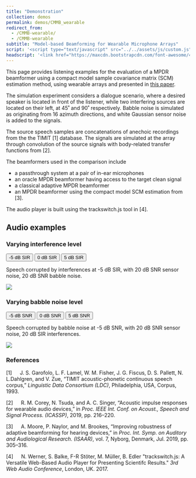 ```yaml
---
title: "Demonstration"
collection: demos
permalink: demos/CMMB_wearable
redirect_from: 
  - /CMMB-wearable/
  - /CMMB-wearable
subtitle: "Model-based Beamforming for Wearable Microphone Arrays"
script: '<script type="text/javascript" src="../../assets/js/custom.js"></script><script type="text/javascript">jQuery(document).ready(function() {jQuery(".player").trackSwitch({spacebar: true});});var settings = {onlyradiosolo: true,repeat: true,};$(".player").trackSwitch(settings);</script>'
headscript: '<link href="https://maxcdn.bootstrapcdn.com/font-awesome/4.7.0/css/font-awesome.min.css" rel="stylesheet" integrity="sha384-wvfXpqpZZVQGK6TAh5PVlGOfQNHSoD2xbE+QkPxCAFlNEevoEH3Sl0sibVcOQVnN" crossorigin="anonymous" /><link rel="stylesheet" href="../../assets/css/trackswitch.min.css" />'
---
```

This page provides listening examples for the evaluation of a MPDR beamformer using a compact model sample covariance matrix (SCM) estimation method, using wearable arrays and presented in [this paper](https://ed1016.github.io/publication/2021_08_23_EUSIPCO).

The simulation experiment considers a dialogue scenario, where a desired speaker is located in front of the listener, while two interfering sources are located on their left, at 45˚ and 90˚ respectively. Babble noise is simulated as originating from 16 azimuth directions, and white Gaussian sensor noise is added to the signals.

The source speech samples are concatenations of anechoic recordings from the the TIMIT [1] database. The signals are simulated at the array through convolution of the source signals with body-related transfer functions from [2].

The beamformers used in the comparison include
- a passthrough system at a pair of in-ear microphones
- an oracle MPDR beamformer having access to the target clean signal
- a classical adaptive MPDR beamformer
- an MPDR beamformer using the compact model SCM estimation from [3].

The audio player is built using the trackswitch.js tool in [4].

## Audio examples
### Varying interference level

<div class="tab" style="min-width: 600px">
  <button class="tablinks active" onclick="openTab(event, '-5dBSIR')">-5 dB SIR</button>
  <button class="tablinks" onclick="openTab(event, '0dBSIR')">0 dB SIR</button>
  <button class="tablinks" onclick="openTab(event, '5dBSIR')">5 dB SIR</button>
</div>

<div id="-5dBSIR" class="tabcontent" style="display: block;">
  <div class="player">
    <p>
      Speech corrupted by interferences at -5 dB SIR, with 20 dB SNR sensor noise, 20 dB SNR babble noise.
    </p>
    <img class="seekable" data-style="display:-webkit-box !important;" src="../../files/CMMB_wearable/audio/Experiment1/target.png">
    <ts-track title="Target (clean)" style="list-style-position: outside; overflow: hidden;" data-img="../../files/CMMB_wearable/audio/Experiment1/target.png">
      <ts-source src="../../files/CMMB_wearable/audio/Experiment1/target.wav" type="audio/wav"></ts-source>
    </ts-track>
    <ts-track title="Passthrough" style="list-style-position: outside; overflow: hidden;" data-img="../../files/CMMB_wearable/audio/Experiment1/earpiece/varySIR/22/1_passthrough.png">
      <ts-source src="../../files/CMMB_wearable/audio/Experiment1/earpiece/varySIR/22/1_passthrough.wav" type="audio/wav"></ts-source>
    </ts-track>
    <ts-track title="Cap: Oracle" style="background-color: #D95319;list-style-position: outside; overflow: hidden;" data-img="../../files/CMMB_wearable/audio/Experiment1/cap/varySIR/22/5_Oracle.png">
      <ts-source src="../../files/CMMB_wearable/audio/Experiment1/cap/varySIR/22/5_Oracle.wav" type="audio/wav"></ts-source>
    </ts-track>
    <ts-track title="Cap: Adaptive MPDR" style="background-color: #D95319;list-style-position: outside; overflow: hidden;" data-img="../../files/CMMB_wearable/audio/Experiment1/cap/varySIR/22/4_MPDR.png">
      <ts-source src="../../files/CMMB_wearable/audio/Experiment1/cap/varySIR/22/4_MPDR.wav" type="audio/wav"></ts-source>
    </ts-track>
    <ts-track title="Cap: Compact Model MPDR" style="background-color: #D95319;list-style-position: outside; overflow: hidden;" data-img="../../files/CMMB_wearable/audio/Experiment1/cap/varySIR/22/2_Proposed.png">
      <ts-source src="../../files/CMMB_wearable/audio/Experiment1/cap/varySIR/22/2_Proposed.wav" type="audio/wav"></ts-source>
    </ts-track>
    <ts-track title="Chest: Oracle" style="background-color: #77AC30;list-style-position: outside; overflow: hidden;" data-img="../../files/CMMB_wearable/audio/Experiment1/chest/varySIR/22/5_Oracle.png">
      <ts-source src="../../files/CMMB_wearable/audio/Experiment1/chest/varySIR/22/5_Oracle.wav" type="audio/wav"></ts-source>
    </ts-track>
    <ts-track title="Chest: Adaptive MPDR" style="background-color: #77AC30;list-style-position: outside; overflow: hidden;" data-img="../../files/CMMB_wearable/audio/Experiment1/chest/varySIR/22/4_MPDR.png">
      <ts-source src="../../files/CMMB_wearable/audio/Experiment1/chest/varySIR/22/4_MPDR.wav" type="audio/wav"></ts-source>
    </ts-track>
    <ts-track title="Chest: Compact Model MPDR" style="background-color: #77AC30;list-style-position: outside; overflow: hidden;" data-img="../../files/CMMB_wearable/audio/Experiment1/chest/varySIR/22/2_Proposed.png">
      <ts-source src="../../files/CMMB_wearable/audio/Experiment1/chest/varySIR/22/2_Proposed.wav" type="audio/wav"></ts-source>
    </ts-track>
      <ts-track title="BTE: Oracle" style="background-color: #0072BD;list-style-position: outside; overflow: hidden;" data-img="../../files/CMMB_wearable/audio/Experiment1/earpiece/varySIR/22/5_Oracle.png">
        <ts-source src="../../files/CMMB_wearable/audio/Experiment1/earpiece/varySIR/22/5_Oracle.wav" type="audio/wav"></ts-source>
      </ts-track>
      <ts-track title="BTE: Adaptive MPDR" style="background-color: #0072BD;list-style-position: outside; overflow: hidden;" data-img="../../files/CMMB_wearable/audio/Experiment1/earpiece/varySIR/22/4_MPDR.png">
        <ts-source src="../../files/CMMB_wearable/audio/Experiment1/earpiece/varySIR/22/4_MPDR.wav" type="audio/wav"></ts-source>
      </ts-track>
      <ts-track title="BTE: Compact Model MPDR" style="background-color: #0072BD;list-style-position: outside; overflow: hidden;" data-img="../../files/CMMB_wearable/audio/Experiment1/earpiece/varySIR/22/2_Proposed.png">
        <ts-source src="../../files/CMMB_wearable/audio/Experiment1/earpiece/varySIR/22/2_Proposed.wav" type="audio/wav"></ts-source>
      </ts-track>
        <ts-track title="Glasses: Oracle" style="background-color: #EDB120;list-style-position: outside; overflow: hidden;" data-img="../../files/CMMB_wearable/audio/Experiment1/glasses/varySIR/22/5_Oracle.png">
          <ts-source src="../../files/CMMB_wearable/audio/Experiment1/glasses/varySIR/22/5_Oracle.wav" type="audio/wav"></ts-source>
        </ts-track>
        <ts-track title="Glasses: Adaptive MPDR" style="background-color: #EDB120;list-style-position: outside; overflow: hidden;" data-img="../../files/CMMB_wearable/audio/Experiment1/glasses/varySIR/22/4_MPDR.png">
          <ts-source src="../../files/CMMB_wearable/audio/Experiment1/glasses/varySIR/22/4_MPDR.wav" type="audio/wav"></ts-source>
        </ts-track>
        <ts-track title="Glasses: Compact Model MPDR" style="background-color: #EDB120;list-style-position: outside; overflow: hidden;" data-img="../../files/CMMB_wearable/audio/Experiment1/glasses/varySIR/22/2_Proposed.png">
          <ts-source src="../../files/CMMB_wearable/audio/Experiment1/glasses/varySIR/22/2_Proposed.wav" type="audio/wav"></ts-source>
    </ts-track>
    <ts-track title="Cap + BTE: Oracle" style="background-color: #D95319;list-style-position: outside; overflow: hidden;" data-img="../../files/CMMB_wearable/audio/Experiment1/cap+/varySIR/22/5_Oracle.png">
      <ts-source src="../../files/CMMB_wearable/audio/Experiment1/cap+/varySIR/22/5_Oracle.wav" type="audio/wav"></ts-source>
    </ts-track>
    <ts-track title="Cap + BTE: Adaptive MPDR" style="background-color: #D95319;list-style-position: outside; overflow: hidden;" data-img="../../files/CMMB_wearable/audio/Experiment1/cap+/varySIR/22/4_MPDR.png">
      <ts-source src="../../files/CMMB_wearable/audio/Experiment1/cap+/varySIR/22/4_MPDR.wav" type="audio/wav"></ts-source>
    </ts-track>
    <ts-track title="Cap + BTE: Compact Model MPDR" style="background-color: #D95319;list-style-position: outside; overflow: hidden;" data-img="../../files/CMMB_wearable/audio/Experiment1/cap+/varySIR/22/2_Proposed.png">
      <ts-source src="../../files/CMMB_wearable/audio/Experiment1/cap+/varySIR/22/2_Proposed.wav" type="audio/wav"></ts-source>
    </ts-track>
    <ts-track title="Chest + BTE: Oracle" style="background-color: #77AC30;list-style-position: outside; overflow: hidden;" data-img="../../files/CMMB_wearable/audio/Experiment1/chest+/varySIR/22/5_Oracle.png">
      <ts-source src="../../files/CMMB_wearable/audio/Experiment1/chest+/varySIR/22/5_Oracle.wav" type="audio/wav"></ts-source>
    </ts-track>
    <ts-track title="Chest + BTE: Adaptive MPDR" style="background-color: #77AC30;list-style-position: outside; overflow: hidden;" data-img="../../files/CMMB_wearable/audio/Experiment1/chest+/varySIR/22/4_MPDR.png">
      <ts-source src="../../files/CMMB_wearable/audio/Experiment1/chest+/varySIR/22/4_MPDR.wav" type="audio/wav"></ts-source>
    </ts-track>
    <ts-track title="Chest + BTE: Compact Model MPDR" style="background-color: #77AC30;list-style-position: outside; overflow: hidden;" data-img="../../files/CMMB_wearable/audio/Experiment1/chest+/varySIR/22/2_Proposed.png">
      <ts-source src="../../files/CMMB_wearable/audio/Experiment1/chest+/varySIR/22/2_Proposed.wav" type="audio/wav"></ts-source>
    </ts-track>
        <ts-track title="Glasses + BTE: Oracle" style="background-color: #EDB120;list-style-position: outside; overflow: hidden;" data-img="../../files/CMMB_wearable/audio/Experiment1/glasses/varySIR/22/5_Oracle.png">
          <ts-source src="../../files/CMMB_wearable/audio/Experiment1/glasses+/varySIR/22/5_Oracle.wav" type="audio/wav"></ts-source>
        </ts-track>
        <ts-track title="Glasses + BTE: Adaptive MPDR" style="background-color: #EDB120;list-style-position: outside; overflow: hidden;" data-img="../../files/CMMB_wearable/audio/Experiment1/glasses+/varySIR/22/4_MPDR.png">
          <ts-source src="../../files/CMMB_wearable/audio/Experiment1/glasses+/varySIR/22/4_MPDR.wav" type="audio/wav"></ts-source>
        </ts-track>
        <ts-track title="Glasses + BTE: Compact Model MPDR" style="background-color: #EDB120;list-style-position: outside; overflow: hidden;" data-img="../../files/CMMB_wearable/audio/Experiment1/glasses+/varySIR/22/2_Proposed.png">
          <ts-source src="../../files/CMMB_wearable/audio/Experiment1/glasses+/varySIR/22/2_Proposed.wav" type="audio/wav"></ts-source>
    </ts-track>
  </div>
</div>
<div id="0dBSIR" class="tabcontent" style="display:none">
  <div class="player">
    <p>
      Speech corrupted by interferences at 0 dB SIR, with 20 dB SNR sensor noise, 20 dB SNR babble noise.
    </p>
    <img class="seekable" data-style="display:-webkit-box !important;" src="../../files/CMMB_wearable/audio/Experiment1/target.png">
    <ts-track title="Target (clean)" style="list-style-position: outside; overflow: hidden;" data-img="../../files/CMMB_wearable/audio/Experiment1/target.png">
      <ts-source src="../../files/CMMB_wearable/audio/Experiment1/target.wav" type="audio/wav"></ts-source>
    </ts-track>
    <ts-track title="Passthrough" style="list-style-position: outside; overflow: hidden;" data-img="../../files/CMMB_wearable/audio/Experiment1/earpiece/varySIR/17/1_passthrough.png">
      <ts-source src="../../files/CMMB_wearable/audio/Experiment1/earpiece/varySIR/17/1_passthrough.wav" type="audio/wav"></ts-source>
    </ts-track>
    <ts-track title="Cap: Oracle" style="background-color: #D95319;list-style-position: outside; overflow: hidden;" data-img="../../files/CMMB_wearable/audio/Experiment1/cap/varySIR/17/5_Oracle.png">
      <ts-source src="../../files/CMMB_wearable/audio/Experiment1/cap/varySIR/17/5_Oracle.wav" type="audio/wav"></ts-source>
    </ts-track>
    <ts-track title="Cap: Adaptive MPDR" style="background-color: #D95319;list-style-position: outside; overflow: hidden;" data-img="../../files/CMMB_wearable/audio/Experiment1/cap/varySIR/17/4_MPDR.png">
      <ts-source src="../../files/CMMB_wearable/audio/Experiment1/cap/varySIR/17/4_MPDR.wav" type="audio/wav"></ts-source>
    </ts-track>
    <ts-track title="Cap: Compact Model MPDR" style="background-color: #D95319;list-style-position: outside; overflow: hidden;" data-img="../../files/CMMB_wearable/audio/Experiment1/cap/varySIR/17/2_Proposed.png">
      <ts-source src="../../files/CMMB_wearable/audio/Experiment1/cap/varySIR/17/2_Proposed.wav" type="audio/wav"></ts-source>
    </ts-track>
    <ts-track title="Chest: Oracle" style="background-color: #77AC30;list-style-position: outside; overflow: hidden;" data-img="../../files/CMMB_wearable/audio/Experiment1/chest/varySIR/17/5_Oracle.png">
      <ts-source src="../../files/CMMB_wearable/audio/Experiment1/chest/varySIR/17/5_Oracle.wav" type="audio/wav"></ts-source>
    </ts-track>
    <ts-track title="Chest: Adaptive MPDR" style="background-color: #77AC30;list-style-position: outside; overflow: hidden;" data-img="../../files/CMMB_wearable/audio/Experiment1/chest/varySIR/17/4_MPDR.png">
      <ts-source src="../../files/CMMB_wearable/audio/Experiment1/chest/varySIR/17/4_MPDR.wav" type="audio/wav"></ts-source>
    </ts-track>
    <ts-track title="Chest: Compact Model MPDR" style="background-color: #77AC30;list-style-position: outside; overflow: hidden;" data-img="../../files/CMMB_wearable/audio/Experiment1/chest/varySIR/17/2_Proposed.png">
      <ts-source src="../../files/CMMB_wearable/audio/Experiment1/chest/varySIR/17/2_Proposed.wav" type="audio/wav"></ts-source>
    </ts-track>
    <ts-track title="BTE: Oracle" style="background-color: #0072BD;list-style-position: outside; overflow: hidden;" data-img="../../files/CMMB_wearable/audio/Experiment1/earpiece/varySIR/17/5_Oracle.png">
        <ts-source src="../../files/CMMB_wearable/audio/Experiment1/earpiece/varySIR/17/5_Oracle.wav" type="audio/wav"></ts-source>
    </ts-track>
    <ts-track title="BTE: Adaptive MPDR" style="background-color: #0072BD;list-style-position: outside; overflow: hidden;" data-img="../../files/CMMB_wearable/audio/Experiment1/earpiece/varySIR/17/4_MPDR.png">
        <ts-source src="../../files/CMMB_wearable/audio/Experiment1/earpiece/varySIR/17/4_MPDR.wav" type="audio/wav"></ts-source>
    </ts-track>
    <ts-track title="BTE: Compact Model MPDR" style="background-color: #0072BD;list-style-position: outside; overflow: hidden;" data-img="../../files/CMMB_wearable/audio/Experiment1/earpiece/varySIR/17/2_Proposed.png">
        <ts-source src="../../files/CMMB_wearable/audio/Experiment1/earpiece/varySIR/17/2_Proposed.wav" type="audio/wav"></ts-source>
    </ts-track>
    <ts-track title="Glasses: Oracle" style="background-color: #EDB120;list-style-position: outside; overflow: hidden;" data-img="../../files/CMMB_wearable/audio/Experiment1/glasses/varySIR/17/5_Oracle.png">
          <ts-source src="../../files/CMMB_wearable/audio/Experiment1/glasses/varySIR/17/5_Oracle.wav" type="audio/wav"></ts-source>
    </ts-track>
    <ts-track title="Glasses: Adaptive MPDR" style="background-color: #EDB120;list-style-position: outside; overflow: hidden;" data-img="../../files/CMMB_wearable/audio/Experiment1/glasses/varySIR/17/4_MPDR.png">
        <ts-source src="../../files/CMMB_wearable/audio/Experiment1/glasses/varySIR/17/4_MPDR.wav" type="audio/wav"></ts-source>
    </ts-track>
    <ts-track title="Glasses: Compact Model MPDR" style="background-color: #EDB120;list-style-position: outside; overflow: hidden;" data-img="../../files/CMMB_wearable/audio/Experiment1/glasses/varySIR/17/2_Proposed.png">
          <ts-source src="../../files/CMMB_wearable/audio/Experiment1/glasses/varySIR/17/2_Proposed.wav" type="audio/wav"></ts-source>
    </ts-track>
    <ts-track title="Cap + BTE: Oracle" style="background-color: #D95319;list-style-position: outside; overflow: hidden;" data-img="../../files/CMMB_wearable/audio/Experiment1/cap+/varySIR/17/5_Oracle.png">
      <ts-source src="../../files/CMMB_wearable/audio/Experiment1/cap+/varySIR/17/5_Oracle.wav" type="audio/wav"></ts-source>
    </ts-track>
    <ts-track title="Cap + BTE: Adaptive MPDR" style="background-color: #D95319;list-style-position: outside; overflow: hidden;" data-img="../../files/CMMB_wearable/audio/Experiment1/cap+/varySIR/17/4_MPDR.png">
      <ts-source src="../../files/CMMB_wearable/audio/Experiment1/cap+/varySIR/17/4_MPDR.wav" type="audio/wav"></ts-source>
    </ts-track>
    <ts-track title="Cap + BTE: Compact Model MPDR" style="background-color: #D95319;list-style-position: outside; overflow: hidden;" data-img="../../files/CMMB_wearable/audio/Experiment1/cap+/varySIR/17/2_Proposed.png">
      <ts-source src="../../files/CMMB_wearable/audio/Experiment1/cap+/varySIR/17/2_Proposed.wav" type="audio/wav"></ts-source>
    </ts-track>
    <ts-track title="Chest + BTE: Oracle" style="background-color: #77AC30;list-style-position: outside; overflow: hidden;" data-img="../../files/CMMB_wearable/audio/Experiment1/chest+/varySIR/17/5_Oracle.png">
      <ts-source src="../../files/CMMB_wearable/audio/Experiment1/chest+/varySIR/17/5_Oracle.wav" type="audio/wav"></ts-source>
    </ts-track>
    <ts-track title="Chest + BTE: Adaptive MPDR" style="background-color: #77AC30;list-style-position: outside; overflow: hidden;" data-img="../../files/CMMB_wearable/audio/Experiment1/chest+/varySIR/17/4_MPDR.png">
      <ts-source src="../../files/CMMB_wearable/audio/Experiment1/chest+/varySIR/17/4_MPDR.wav" type="audio/wav"></ts-source>
    </ts-track>
    <ts-track title="Chest + BTE: Compact Model MPDR" style="background-color: #77AC30;list-style-position: outside; overflow: hidden;" data-img="../../files/CMMB_wearable/audio/Experiment1/chest+/varySIR/17/2_Proposed.png">
      <ts-source src="../../files/CMMB_wearable/audio/Experiment1/chest+/varySIR/17/2_Proposed.wav" type="audio/wav"></ts-source>
    </ts-track>
        <ts-track title="Glasses + BTE: Oracle" style="background-color: #EDB120;list-style-position: outside; overflow: hidden;" data-img="../../files/CMMB_wearable/audio/Experiment1/glasses/varySIR/17/5_Oracle.png">
          <ts-source src="../../files/CMMB_wearable/audio/Experiment1/glasses+/varySIR/17/5_Oracle.wav" type="audio/wav"></ts-source>
        </ts-track>
        <ts-track title="Glasses + BTE: Adaptive MPDR" style="background-color: #EDB120;list-style-position: outside; overflow: hidden;" data-img="../../files/CMMB_wearable/audio/Experiment1/glasses+/varySIR/17/4_MPDR.png">
          <ts-source src="../../files/CMMB_wearable/audio/Experiment1/glasses+/varySIR/17/4_MPDR.wav" type="audio/wav"></ts-source>
        </ts-track>
        <ts-track title="Glasses + BTE: Compact Model MPDR" style="background-color: #EDB120;list-style-position: outside; overflow: hidden;" data-img="../../files/CMMB_wearable/audio/Experiment1/glasses+/varySIR/17/2_Proposed.png">
          <ts-source src="../../files/CMMB_wearable/audio/Experiment1/glasses+/varySIR/17/2_Proposed.wav" type="audio/wav"></ts-source>
    </ts-track>
  </div>
</div>
<div id="5dBSIR" class="tabcontent" style="display:none">
  <div class="player">
    <p>
      Speech corrupted by interferences at 5 dB SIR, with 20 dB SNR sensor noise, 20 dB SNR babble noise.
    </p>
    <img class="seekable" data-style="display:-webkit-box !important;" src="../../files/CMMB_wearable/audio/Experiment1/target.png">
    <ts-track title="Target (clean)" style="list-style-position: outside; overflow: hidden;" data-img="../../files/CMMB_wearable/audio/Experiment1/target.png">
      <ts-source src="../../files/CMMB_wearable/audio/Experiment1/target.wav" type="audio/wav"></ts-source>
    </ts-track>
    <ts-track title="Passthrough" style="list-style-position: outside; overflow: hidden;" data-img="../../files/CMMB_wearable/audio/Experiment1/earpiece/varySIR/12/1_passthrough.png">
      <ts-source src="../../files/CMMB_wearable/audio/Experiment1/earpiece/varySIR/12/1_passthrough.wav" type="audio/wav"></ts-source>
    </ts-track>
    <ts-track title="Cap: Oracle" style="background-color: #D95319;list-style-position: outside; overflow: hidden;" data-img="../../files/CMMB_wearable/audio/Experiment1/cap/varySIR/12/5_Oracle.png">
      <ts-source src="../../files/CMMB_wearable/audio/Experiment1/cap/varySIR/12/5_Oracle.wav" type="audio/wav"></ts-source>
    </ts-track>
    <ts-track title="Cap: Adaptive MPDR" style="background-color: #D95319;list-style-position: outside; overflow: hidden;" data-img="../../files/CMMB_wearable/audio/Experiment1/cap/varySIR/12/4_MPDR.png">
      <ts-source src="../../files/CMMB_wearable/audio/Experiment1/cap/varySIR/12/4_MPDR.wav" type="audio/wav"></ts-source>
    </ts-track>
    <ts-track title="Cap: Compact Model MPDR" style="background-color: #D95319;list-style-position: outside; overflow: hidden;" data-img="../../files/CMMB_wearable/audio/Experiment1/cap/varySIR/12/2_Proposed.png">
      <ts-source src="../../files/CMMB_wearable/audio/Experiment1/cap/varySIR/12/2_Proposed.wav" type="audio/wav"></ts-source>
    </ts-track>
    <ts-track title="Chest: Oracle" style="background-color: #77AC30;list-style-position: outside; overflow: hidden;" data-img="../../files/CMMB_wearable/audio/Experiment1/chest/varySIR/12/5_Oracle.png">
      <ts-source src="../../files/CMMB_wearable/audio/Experiment1/chest/varySIR/12/5_Oracle.wav" type="audio/wav"></ts-source>
    </ts-track>
    <ts-track title="Chest: Adaptive MPDR" style="background-color: #77AC30;list-style-position: outside; overflow: hidden;" data-img="../../files/CMMB_wearable/audio/Experiment1/chest/varySIR/12/4_MPDR.png">
      <ts-source src="../../files/CMMB_wearable/audio/Experiment1/chest/varySIR/12/4_MPDR.wav" type="audio/wav"></ts-source>
    </ts-track>
    <ts-track title="Chest: Compact Model MPDR" style="background-color: #77AC30;list-style-position: outside; overflow: hidden;" data-img="../../files/CMMB_wearable/audio/Experiment1/chest/varySIR/12/2_Proposed.png">
      <ts-source src="../../files/CMMB_wearable/audio/Experiment1/chest/varySIR/12/2_Proposed.wav" type="audio/wav"></ts-source>
    </ts-track>
      <ts-track title="BTE: Oracle" style="background-color: #0072BD;list-style-position: outside; overflow: hidden;" data-img="../../files/CMMB_wearable/audio/Experiment1/earpiece/varySIR/12/5_Oracle.png">
        <ts-source src="../../files/CMMB_wearable/audio/Experiment1/earpiece/varySIR/12/5_Oracle.wav" type="audio/wav"></ts-source>
      </ts-track>
      <ts-track title="BTE: Adaptive MPDR" style="background-color: #0072BD;list-style-position: outside; overflow: hidden;" data-img="../../files/CMMB_wearable/audio/Experiment1/earpiece/varySIR/12/4_MPDR.png">
        <ts-source src="../../files/CMMB_wearable/audio/Experiment1/earpiece/varySIR/12/4_MPDR.wav" type="audio/wav"></ts-source>
      </ts-track>
      <ts-track title="BTE: Compact Model MPDR" style="background-color: #0072BD;list-style-position: outside; overflow: hidden;" data-img="../../files/CMMB_wearable/audio/Experiment1/earpiece/varySIR/12/2_Proposed.png">
        <ts-source src="../../files/CMMB_wearable/audio/Experiment1/earpiece/varySIR/12/2_Proposed.wav" type="audio/wav"></ts-source>
      </ts-track>
        <ts-track title="Glasses: Oracle" style="background-color: #EDB120;list-style-position: outside; overflow: hidden;" data-img="../../files/CMMB_wearable/audio/Experiment1/glasses/varySIR/12/5_Oracle.png">
          <ts-source src="../../files/CMMB_wearable/audio/Experiment1/glasses/varySIR/12/5_Oracle.wav" type="audio/wav"></ts-source>
        </ts-track>
        <ts-track title="Glasses: Adaptive MPDR" style="background-color: #EDB120;list-style-position: outside; overflow: hidden;" data-img="../../files/CMMB_wearable/audio/Experiment1/glasses/varySIR/12/4_MPDR.png">
          <ts-source src="../../files/CMMB_wearable/audio/Experiment1/glasses/varySIR/12/4_MPDR.wav" type="audio/wav"></ts-source>
        </ts-track>
        <ts-track title="Glasses: Compact Model MPDR" style="background-color: #EDB120;list-style-position: outside; overflow: hidden;" data-img="../../files/CMMB_wearable/audio/Experiment1/glasses/varySIR/12/2_Proposed.png">
          <ts-source src="../../files/CMMB_wearable/audio/Experiment1/glasses/varySIR/12/2_Proposed.wav" type="audio/wav"></ts-source>
        </ts-track>
          <ts-track title="Cap + BTE: Oracle" style="background-color: #D95319;list-style-position: outside; overflow: hidden;" data-img="../../files/CMMB_wearable/audio/Experiment1/cap+/varySIR/12/5_Oracle.png">
            <ts-source src="../../files/CMMB_wearable/audio/Experiment1/cap+/varySIR/12/5_Oracle.wav" type="audio/wav"></ts-source>
          </ts-track>
          <ts-track title="Cap + BTE: Adaptive MPDR" style="background-color: #D95319;list-style-position: outside; overflow: hidden;" data-img="../../files/CMMB_wearable/audio/Experiment1/cap+/varySIR/12/4_MPDR.png">
            <ts-source src="../../files/CMMB_wearable/audio/Experiment1/cap+/varySIR/12/4_MPDR.wav" type="audio/wav"></ts-source>
          </ts-track>
          <ts-track title="Cap + BTE: Compact Model MPDR" style="background-color: #D95319;list-style-position: outside; overflow: hidden;" data-img="../../files/CMMB_wearable/audio/Experiment1/cap+/varySIR/12/2_Proposed.png">
            <ts-source src="../../files/CMMB_wearable/audio/Experiment1/cap+/varySIR/12/2_Proposed.wav" type="audio/wav"></ts-source>
          </ts-track>
          <ts-track title="Chest + BTE: Oracle" style="background-color: #77AC30;list-style-position: outside; overflow: hidden;" data-img="../../files/CMMB_wearable/audio/Experiment1/chest+/varySIR/12/5_Oracle.png">
            <ts-source src="../../files/CMMB_wearable/audio/Experiment1/chest+/varySIR/12/5_Oracle.wav" type="audio/wav"></ts-source>
          </ts-track>
          <ts-track title="Chest + BTE: Adaptive MPDR" style="background-color: #77AC30;list-style-position: outside; overflow: hidden;" data-img="../../files/CMMB_wearable/audio/Experiment1/chest+/varySIR/12/4_MPDR.png">
            <ts-source src="../../files/CMMB_wearable/audio/Experiment1/chest+/varySIR/12/4_MPDR.wav" type="audio/wav"></ts-source>
          </ts-track>
          <ts-track title="Chest + BTE: Compact Model MPDR" style="background-color: #77AC30;list-style-position: outside; overflow: hidden;" data-img="../../files/CMMB_wearable/audio/Experiment1/chest+/varySIR/12/2_Proposed.png">
            <ts-source src="../../files/CMMB_wearable/audio/Experiment1/chest+/varySIR/12/2_Proposed.wav" type="audio/wav"></ts-source>
          </ts-track>
              <ts-track title="Glasses + BTE: Oracle" style="background-color: #EDB120;list-style-position: outside; overflow: hidden;" data-img="../../files/CMMB_wearable/audio/Experiment1/glasses/varySIR/12/5_Oracle.png">
                <ts-source src="../../files/CMMB_wearable/audio/Experiment1/glasses+/varySIR/12/5_Oracle.wav" type="audio/wav"></ts-source>
              </ts-track>
              <ts-track title="Glasses + BTE: Adaptive MPDR" style="background-color: #EDB120;list-style-position: outside; overflow: hidden;" data-img="../../files/CMMB_wearable/audio/Experiment1/glasses+/varySIR/12/4_MPDR.png">
                <ts-source src="../../files/CMMB_wearable/audio/Experiment1/glasses+/varySIR/12/4_MPDR.wav" type="audio/wav"></ts-source>
              </ts-track>
              <ts-track title="Glasses + BTE: Compact Model MPDR" style="background-color: #EDB120;list-style-position: outside; overflow: hidden;" data-img="../../files/CMMB_wearable/audio/Experiment1/glasses+/varySIR/12/2_Proposed.png">
                <ts-source src="../../files/CMMB_wearable/audio/Experiment1/glasses+/varySIR/12/2_Proposed.wav" type="audio/wav"></ts-source>
          </ts-track>
  </div>
</div>

### Varying babble noise level
<div class="tab" style="min-width: 600px">
  <button class="tablinks2 active" onclick="openTab2(event, '-5dBSNR')">-5 dB SNR</button>
  <button class="tablinks2" onclick="openTab2(event, '0dBSNR')">0 dB SNR</button>
  <button class="tablinks2" onclick="openTab2(event, '5dBSNR')">5 dB SNR</button>
</div>
<div id="-5dBSNR" class="tabcontent2" style="display:block">
<div class="player">
  <p>
    Speech corrupted by babble noise at -5 dB SNR, with 20 dB SNR sensor noise, 20 dB SIR interferences.
  </p>
  <img class="seekable" data-style="display:-webkit-box !important;" src="../../files/CMMB_wearable/audio/Experiment1/target.png">
  <ts-track title="Target (clean)" style="list-style-position: outside; overflow: hidden;" data-img="../../files/CMMB_wearable/audio/Experiment1/target.png">
    <ts-source src="../../files/CMMB_wearable/audio/Experiment1/target.wav" type="audio/wav"></ts-source>
  </ts-track>
  <ts-track title="Passthrough" style="list-style-position: outside; overflow: hidden;" data-img="../../files/CMMB_wearable/audio/Experiment1/earpiece/varySNR/16/1_passthrough.png">
    <ts-source src="../../files/CMMB_wearable/audio/Experiment1/earpiece/varySNR/16/1_passthrough.wav" type="audio/wav"></ts-source>
  </ts-track>
  <ts-track title="Cap: Oracle" style="background-color: #D95319;list-style-position: outside; overflow: hidden;" data-img="../../files/CMMB_wearable/audio/Experiment1/cap/varySNR/16/5_Oracle.png">
    <ts-source src="../../files/CMMB_wearable/audio/Experiment1/cap/varySNR/16/5_Oracle.wav" type="audio/wav"></ts-source>
  </ts-track>
  <ts-track title="Cap: Adaptive MPDR" style="background-color: #D95319;list-style-position: outside; overflow: hidden;" data-img="../../files/CMMB_wearable/audio/Experiment1/cap/varySNR/16/4_MPDR.png">
    <ts-source src="../../files/CMMB_wearable/audio/Experiment1/cap/varySNR/16/4_MPDR.wav" type="audio/wav"></ts-source>
  </ts-track>
  <ts-track title="Cap: Compact Model MPDR" style="background-color: #D95319;list-style-position: outside; overflow: hidden;" data-img="../../files/CMMB_wearable/audio/Experiment1/cap/varySNR/16/2_Proposed.png">
    <ts-source src="../../files/CMMB_wearable/audio/Experiment1/cap/varySNR/16/2_Proposed.wav" type="audio/wav"></ts-source>
  </ts-track>
  <ts-track title="Chest: Oracle" style="background-color: #77AC30;list-style-position: outside; overflow: hidden;" data-img="../../files/CMMB_wearable/audio/Experiment1/chest/varySNR/16/5_Oracle.png">
    <ts-source src="../../files/CMMB_wearable/audio/Experiment1/chest/varySNR/16/5_Oracle.wav" type="audio/wav"></ts-source>
  </ts-track>
  <ts-track title="Chest: Adaptive MPDR" style="background-color: #77AC30;list-style-position: outside; overflow: hidden;" data-img="../../files/CMMB_wearable/audio/Experiment1/chest/varySNR/16/4_MPDR.png">
    <ts-source src="../../files/CMMB_wearable/audio/Experiment1/chest/varySNR/16/4_MPDR.wav" type="audio/wav"></ts-source>
  </ts-track>
  <ts-track title="Chest: Compact Model MPDR" style="background-color: #77AC30;list-style-position: outside; overflow: hidden;" data-img="../../files/CMMB_wearable/audio/Experiment1/chest/varySNR/16/2_Proposed.png">
    <ts-source src="../../files/CMMB_wearable/audio/Experiment1/chest/varySNR/16/2_Proposed.wav" type="audio/wav"></ts-source>
  </ts-track>
    <ts-track title="BTE: Oracle" style="background-color: #0072BD;list-style-position: outside; overflow: hidden;" data-img="../../files/CMMB_wearable/audio/Experiment1/earpiece/varySNR/16/5_Oracle.png">
      <ts-source src="../../files/CMMB_wearable/audio/Experiment1/earpiece/varySNR/16/5_Oracle.wav" type="audio/wav"></ts-source>
    </ts-track>
    <ts-track title="BTE: Adaptive MPDR" style="background-color: #0072BD;list-style-position: outside; overflow: hidden;" data-img="../../files/CMMB_wearable/audio/Experiment1/earpiece/varySNR/16/4_MPDR.png">
      <ts-source src="../../files/CMMB_wearable/audio/Experiment1/earpiece/varySNR/16/4_MPDR.wav" type="audio/wav"></ts-source>
    </ts-track>
    <ts-track title="BTE: Compact Model MPDR" style="background-color: #0072BD;list-style-position: outside; overflow: hidden;" data-img="../../files/CMMB_wearable/audio/Experiment1/earpiece/varySNR/16/2_Proposed.png">
      <ts-source src="../../files/CMMB_wearable/audio/Experiment1/earpiece/varySNR/16/2_Proposed.wav" type="audio/wav"></ts-source>
    </ts-track>
      <ts-track title="Glasses: Oracle" style="background-color: #EDB120;list-style-position: outside; overflow: hidden;" data-img="../../files/CMMB_wearable/audio/Experiment1/glasses/varySNR/16/5_Oracle.png">
        <ts-source src="../../files/CMMB_wearable/audio/Experiment1/glasses/varySNR/16/5_Oracle.wav" type="audio/wav"></ts-source>
      </ts-track>
      <ts-track title="Glasses: Adaptive MPDR" style="background-color: #EDB120;list-style-position: outside; overflow: hidden;" data-img="../../files/CMMB_wearable/audio/Experiment1/glasses/varySNR/16/4_MPDR.png">
        <ts-source src="../../files/CMMB_wearable/audio/Experiment1/glasses/varySNR/16/4_MPDR.wav" type="audio/wav"></ts-source>
      </ts-track>
      <ts-track title="Glasses: Compact Model MPDR" style="background-color: #EDB120;list-style-position: outside; overflow: hidden;" data-img="../../files/CMMB_wearable/audio/Experiment1/glasses/varySNR/16/2_Proposed.png">
        <ts-source src="../../files/CMMB_wearable/audio/Experiment1/glasses/varySNR/16/2_Proposed.wav" type="audio/wav"></ts-source>
  </ts-track>
  <ts-track title="Cap + BTE: Oracle" style="background-color: #D95319;list-style-position: outside; overflow: hidden;" data-img="../../files/CMMB_wearable/audio/Experiment1/cap+/varySNR/6/5_Oracle.png">
    <ts-source src="../../files/CMMB_wearable/audio/Experiment1/cap+/varySNR/6/5_Oracle.wav" type="audio/wav"></ts-source>
  </ts-track>
  <ts-track title="Cap + BTE: Adaptive MPDR" style="background-color: #D95319;list-style-position: outside; overflow: hidden;" data-img="../../files/CMMB_wearable/audio/Experiment1/cap+/varySNR/6/4_MPDR.png">
    <ts-source src="../../files/CMMB_wearable/audio/Experiment1/cap+/varySNR/6/4_MPDR.wav" type="audio/wav"></ts-source>
  </ts-track>
  <ts-track title="Cap + BTE: Compact Model MPDR" style="background-color: #D95319;list-style-position: outside; overflow: hidden;" data-img="../../files/CMMB_wearable/audio/Experiment1/cap+/varySNR/6/2_Proposed.png">
    <ts-source src="../../files/CMMB_wearable/audio/Experiment1/cap+/varySNR/6/2_Proposed.wav" type="audio/wav"></ts-source>
  </ts-track>
  <ts-track title="Chest + BTE: Oracle" style="background-color: #77AC30;list-style-position: outside; overflow: hidden;" data-img="../../files/CMMB_wearable/audio/Experiment1/chest+/varySNR/6/5_Oracle.png">
    <ts-source src="../../files/CMMB_wearable/audio/Experiment1/chest+/varySNR/6/5_Oracle.wav" type="audio/wav"></ts-source>
  </ts-track>
  <ts-track title="Chest + BTE: Adaptive MPDR" style="background-color: #77AC30;list-style-position: outside; overflow: hidden;" data-img="../../files/CMMB_wearable/audio/Experiment1/chest+/varySNR/6/4_MPDR.png">
    <ts-source src="../../files/CMMB_wearable/audio/Experiment1/chest+/varySNR/6/4_MPDR.wav" type="audio/wav"></ts-source>
  </ts-track>
  <ts-track title="Chest + BTE: Compact Model MPDR" style="background-color: #77AC30;list-style-position: outside; overflow: hidden;" data-img="../../files/CMMB_wearable/audio/Experiment1/chest+/varySNR/6/2_Proposed.png">
    <ts-source src="../../files/CMMB_wearable/audio/Experiment1/chest+/varySNR/6/2_Proposed.wav" type="audio/wav"></ts-source>
  </ts-track>
      <ts-track title="Glasses + BTE: Oracle" style="background-color: #EDB120;list-style-position: outside; overflow: hidden;" data-img="../../files/CMMB_wearable/audio/Experiment1/glasses/varySNR/6/5_Oracle.png">
        <ts-source src="../../files/CMMB_wearable/audio/Experiment1/glasses+/varySNR/6/5_Oracle.wav" type="audio/wav"></ts-source>
      </ts-track>
      <ts-track title="Glasses + BTE: Adaptive MPDR" style="background-color: #EDB120;list-style-position: outside; overflow: hidden;" data-img="../../files/CMMB_wearable/audio/Experiment1/glasses+/varySNR/6/4_MPDR.png">
        <ts-source src="../../files/CMMB_wearable/audio/Experiment1/glasses+/varySNR/6/4_MPDR.wav" type="audio/wav"></ts-source>
      </ts-track>
      <ts-track title="Glasses + BTE: Compact Model MPDR" style="background-color: #EDB120;list-style-position: outside; overflow: hidden;" data-img="../../files/CMMB_wearable/audio/Experiment1/glasses+/varySNR/6/2_Proposed.png">
        <ts-source src="../../files/CMMB_wearable/audio/Experiment1/glasses+/varySNR/6/2_Proposed.wav" type="audio/wav"></ts-source>
  </ts-track>
</div>
</div>
<div id="0dBSNR" class="tabcontent2" style="display:none">
<div class="player">
  <p>
    Speech corrupted by babble noise at 0 dB SNR, with 20 dB SNR sensor noise, 20 dB SIR interferences.
  </p>
  <img class="seekable" data-style="display:-webkit-box !important;" src="../../files/CMMB_wearable/audio/Experiment1/target.png">
  <ts-track title="Target (clean)" style="list-style-position: outside; overflow: hidden;" data-img="../../files/CMMB_wearable/audio/Experiment1/target.png">
    <ts-source src="../../files/CMMB_wearable/audio/Experiment1/target.wav" type="audio/wav"></ts-source>
  </ts-track>
  <ts-track title="Passthrough" style="list-style-position: outside; overflow: hidden;" data-img="../../files/CMMB_wearable/audio/Experiment1/earpiece/varySNR/11/1_passthrough.png">
    <ts-source src="../../files/CMMB_wearable/audio/Experiment1/earpiece/varySNR/11/1_passthrough.wav" type="audio/wav"></ts-source>
  </ts-track>
  <ts-track title="Cap: Oracle" style="background-color: #D95319;list-style-position: outside; overflow: hidden;" data-img="../../files/CMMB_wearable/audio/Experiment1/cap/varySNR/11/5_Oracle.png">
    <ts-source src="../../files/CMMB_wearable/audio/Experiment1/cap/varySNR/11/5_Oracle.wav" type="audio/wav"></ts-source>
  </ts-track>
  <ts-track title="Cap: Adaptive MPDR" style="background-color: #D95319;list-style-position: outside; overflow: hidden;" data-img="../../files/CMMB_wearable/audio/Experiment1/cap/varySNR/11/4_MPDR.png">
    <ts-source src="../../files/CMMB_wearable/audio/Experiment1/cap/varySNR/11/4_MPDR.wav" type="audio/wav"></ts-source>
  </ts-track>
  <ts-track title="Cap: Compact Model MPDR" style="background-color: #D95319;list-style-position: outside; overflow: hidden;" data-img="../../files/CMMB_wearable/audio/Experiment1/cap/varySNR/11/2_Proposed.png">
    <ts-source src="../../files/CMMB_wearable/audio/Experiment1/cap/varySNR/11/2_Proposed.wav" type="audio/wav"></ts-source>
  </ts-track>
  <ts-track title="Chest: Oracle" style="background-color: #77AC30;list-style-position: outside; overflow: hidden;" data-img="../../files/CMMB_wearable/audio/Experiment1/chest/varySNR/11/5_Oracle.png">
    <ts-source src="../../files/CMMB_wearable/audio/Experiment1/chest/varySNR/11/5_Oracle.wav" type="audio/wav"></ts-source>
  </ts-track>
  <ts-track title="Chest: Adaptive MPDR" style="background-color: #77AC30;list-style-position: outside; overflow: hidden;" data-img="../../files/CMMB_wearable/audio/Experiment1/chest/varySNR/11/4_MPDR.png">
    <ts-source src="../../files/CMMB_wearable/audio/Experiment1/chest/varySNR/11/4_MPDR.wav" type="audio/wav"></ts-source>
  </ts-track>
  <ts-track title="Chest: Compact Model MPDR" style="background-color: #77AC30;list-style-position: outside; overflow: hidden;" data-img="../../files/CMMB_wearable/audio/Experiment1/chest/varySNR/11/2_Proposed.png">
    <ts-source src="../../files/CMMB_wearable/audio/Experiment1/chest/varySNR/11/2_Proposed.wav" type="audio/wav"></ts-source>
  </ts-track>
  <ts-track title="BTE: Oracle" style="background-color: #0072BD;list-style-position: outside; overflow: hidden;" data-img="../../files/CMMB_wearable/audio/Experiment1/earpiece/varySNR/11/5_Oracle.png">
      <ts-source src="../../files/CMMB_wearable/audio/Experiment1/earpiece/varySNR/11/5_Oracle.wav" type="audio/wav"></ts-source>
  </ts-track>
  <ts-track title="BTE: Adaptive MPDR" style="background-color: #0072BD;list-style-position: outside; overflow: hidden;" data-img="../../files/CMMB_wearable/audio/Experiment1/earpiece/varySNR/11/4_MPDR.png">
      <ts-source src="../../files/CMMB_wearable/audio/Experiment1/earpiece/varySNR/11/4_MPDR.wav" type="audio/wav"></ts-source>
  </ts-track>
  <ts-track title="BTE: Compact Model MPDR" style="background-color: #0072BD;list-style-position: outside; overflow: hidden;" data-img="../../files/CMMB_wearable/audio/Experiment1/earpiece/varySNR/11/2_Proposed.png">
      <ts-source src="../../files/CMMB_wearable/audio/Experiment1/earpiece/varySNR/11/2_Proposed.wav" type="audio/wav"></ts-source>
  </ts-track>
  <ts-track title="Glasses: Oracle" style="background-color: #EDB120;list-style-position: outside; overflow: hidden;" data-img="../../files/CMMB_wearable/audio/Experiment1/glasses/varySNR/11/5_Oracle.png">
        <ts-source src="../../files/CMMB_wearable/audio/Experiment1/glasses/varySNR/11/5_Oracle.wav" type="audio/wav"></ts-source>
  </ts-track>
  <ts-track title="Glasses: Adaptive MPDR" style="background-color: #EDB120;list-style-position: outside; overflow: hidden;" data-img="../../files/CMMB_wearable/audio/Experiment1/glasses/varySNR/11/4_MPDR.png">
      <ts-source src="../../files/CMMB_wearable/audio/Experiment1/glasses/varySNR/11/4_MPDR.wav" type="audio/wav"></ts-source>
  </ts-track>
  <ts-track title="Glasses: Compact Model MPDR" style="background-color: #EDB120;list-style-position: outside; overflow: hidden;" data-img="../../files/CMMB_wearable/audio/Experiment1/glasses/varySNR/11/2_Proposed.png">
        <ts-source src="../../files/CMMB_wearable/audio/Experiment1/glasses/varySNR/11/2_Proposed.wav" type="audio/wav"></ts-source>
  </ts-track>
  <ts-track title="Cap + BTE: Oracle" style="background-color: #D95319;list-style-position: outside; overflow: hidden;" data-img="../../files/CMMB_wearable/audio/Experiment1/cap+/varySNR/6/5_Oracle.png">
    <ts-source src="../../files/CMMB_wearable/audio/Experiment1/cap+/varySNR/6/5_Oracle.wav" type="audio/wav"></ts-source>
  </ts-track>
  <ts-track title="Cap + BTE: Adaptive MPDR" style="background-color: #D95319;list-style-position: outside; overflow: hidden;" data-img="../../files/CMMB_wearable/audio/Experiment1/cap+/varySNR/6/4_MPDR.png">
    <ts-source src="../../files/CMMB_wearable/audio/Experiment1/cap+/varySNR/6/4_MPDR.wav" type="audio/wav"></ts-source>
  </ts-track>
  <ts-track title="Cap + BTE: Compact Model MPDR" style="background-color: #D95319;list-style-position: outside; overflow: hidden;" data-img="../../files/CMMB_wearable/audio/Experiment1/cap+/varySNR/6/2_Proposed.png">
    <ts-source src="../../files/CMMB_wearable/audio/Experiment1/cap+/varySNR/6/2_Proposed.wav" type="audio/wav"></ts-source>
  </ts-track>
  <ts-track title="Chest + BTE: Oracle" style="background-color: #77AC30;list-style-position: outside; overflow: hidden;" data-img="../../files/CMMB_wearable/audio/Experiment1/chest+/varySNR/6/5_Oracle.png">
    <ts-source src="../../files/CMMB_wearable/audio/Experiment1/chest+/varySNR/6/5_Oracle.wav" type="audio/wav"></ts-source>
  </ts-track>
  <ts-track title="Chest + BTE: Adaptive MPDR" style="background-color: #77AC30;list-style-position: outside; overflow: hidden;" data-img="../../files/CMMB_wearable/audio/Experiment1/chest+/varySNR/6/4_MPDR.png">
    <ts-source src="../../files/CMMB_wearable/audio/Experiment1/chest+/varySNR/6/4_MPDR.wav" type="audio/wav"></ts-source>
  </ts-track>
  <ts-track title="Chest + BTE: Compact Model MPDR" style="background-color: #77AC30;list-style-position: outside; overflow: hidden;" data-img="../../files/CMMB_wearable/audio/Experiment1/chest+/varySNR/6/2_Proposed.png">
    <ts-source src="../../files/CMMB_wearable/audio/Experiment1/chest+/varySNR/6/2_Proposed.wav" type="audio/wav"></ts-source>
  </ts-track>
      <ts-track title="Glasses + BTE: Oracle" style="background-color: #EDB120;list-style-position: outside; overflow: hidden;" data-img="../../files/CMMB_wearable/audio/Experiment1/glasses/varySNR/6/5_Oracle.png">
        <ts-source src="../../files/CMMB_wearable/audio/Experiment1/glasses+/varySNR/6/5_Oracle.wav" type="audio/wav"></ts-source>
      </ts-track>
      <ts-track title="Glasses + BTE: Adaptive MPDR" style="background-color: #EDB120;list-style-position: outside; overflow: hidden;" data-img="../../files/CMMB_wearable/audio/Experiment1/glasses+/varySNR/6/4_MPDR.png">
        <ts-source src="../../files/CMMB_wearable/audio/Experiment1/glasses+/varySNR/6/4_MPDR.wav" type="audio/wav"></ts-source>
      </ts-track>
      <ts-track title="Glasses + BTE: Compact Model MPDR" style="background-color: #EDB120;list-style-position: outside; overflow: hidden;" data-img="../../files/CMMB_wearable/audio/Experiment1/glasses+/varySNR/6/2_Proposed.png">
        <ts-source src="../../files/CMMB_wearable/audio/Experiment1/glasses+/varySNR/6/2_Proposed.wav" type="audio/wav"></ts-source>
  </ts-track>
</div>
</div>
<div id="5dBSNR" class="tabcontent2" style="display:none">
<div class="player">
  <p>
    Speech corrupted by babble noise at 5 dB SNR, with 20 dB SNR sensor noise, 20 dB SIR interferences.
  </p>
  <img class="seekable" data-style="display:-webkit-box !important;" src="../../files/CMMB_wearable/audio/Experiment1/target.png">
  <ts-track title="Target (clean)" style="list-style-position: outside; overflow: hidden;" data-img="../../files/CMMB_wearable/audio/Experiment1/target.png">
    <ts-source src="../../files/CMMB_wearable/audio/Experiment1/target.wav" type="audio/wav"></ts-source>
  </ts-track>
  <ts-track title="Passthrough" style="list-style-position: outside; overflow: hidden;" data-img="../../files/CMMB_wearable/audio/Experiment1/earpiece/varySNR/6/1_passthrough.png">
    <ts-source src="../../files/CMMB_wearable/audio/Experiment1/earpiece/varySNR/6/1_passthrough.wav" type="audio/wav"></ts-source>
  </ts-track>
  <ts-track title="Cap: Oracle" style="background-color: #D95319;list-style-position: outside; overflow: hidden;" data-img="../../files/CMMB_wearable/audio/Experiment1/cap/varySNR/6/5_Oracle.png">
    <ts-source src="../../files/CMMB_wearable/audio/Experiment1/cap/varySNR/6/5_Oracle.wav" type="audio/wav"></ts-source>
  </ts-track>
  <ts-track title="Cap: Adaptive MPDR" style="background-color: #D95319;list-style-position: outside; overflow: hidden;" data-img="../../files/CMMB_wearable/audio/Experiment1/cap/varySNR/6/4_MPDR.png">
    <ts-source src="../../files/CMMB_wearable/audio/Experiment1/cap/varySNR/6/4_MPDR.wav" type="audio/wav"></ts-source>
  </ts-track>
  <ts-track title="Cap: Compact Model MPDR" style="background-color: #D95319;list-style-position: outside; overflow: hidden;" data-img="../../files/CMMB_wearable/audio/Experiment1/cap/varySNR/6/2_Proposed.png">
    <ts-source src="../../files/CMMB_wearable/audio/Experiment1/cap/varySNR/6/2_Proposed.wav" type="audio/wav"></ts-source>
  </ts-track>
  <ts-track title="Chest: Oracle" style="background-color: #77AC30;list-style-position: outside; overflow: hidden;" data-img="../../files/CMMB_wearable/audio/Experiment1/chest/varySNR/6/5_Oracle.png">
    <ts-source src="../../files/CMMB_wearable/audio/Experiment1/chest/varySNR/6/5_Oracle.wav" type="audio/wav"></ts-source>
  </ts-track>
  <ts-track title="Chest: Adaptive MPDR" style="background-color: #77AC30;list-style-position: outside; overflow: hidden;" data-img="../../files/CMMB_wearable/audio/Experiment1/chest/varySNR/6/4_MPDR.png">
    <ts-source src="../../files/CMMB_wearable/audio/Experiment1/chest/varySNR/6/4_MPDR.wav" type="audio/wav"></ts-source>
  </ts-track>
  <ts-track title="Chest: Compact Model MPDR" style="background-color: #77AC30;list-style-position: outside; overflow: hidden;" data-img="../../files/CMMB_wearable/audio/Experiment1/chest/varySNR/6/2_Proposed.png">
    <ts-source src="../../files/CMMB_wearable/audio/Experiment1/chest/varySNR/6/2_Proposed.wav" type="audio/wav"></ts-source>
  </ts-track>
    <ts-track title="BTE: Oracle" style="background-color: #0072BD;list-style-position: outside; overflow: hidden;" data-img="../../files/CMMB_wearable/audio/Experiment1/earpiece/varySNR/6/5_Oracle.png">
      <ts-source src="../../files/CMMB_wearable/audio/Experiment1/earpiece/varySNR/6/5_Oracle.wav" type="audio/wav"></ts-source>
    </ts-track>
    <ts-track title="BTE: Adaptive MPDR" style="background-color: #0072BD;list-style-position: outside; overflow: hidden;" data-img="../../files/CMMB_wearable/audio/Experiment1/earpiece/varySNR/6/4_MPDR.png">
      <ts-source src="../../files/CMMB_wearable/audio/Experiment1/earpiece/varySNR/6/4_MPDR.wav" type="audio/wav"></ts-source>
    </ts-track>
    <ts-track title="BTE: Compact Model MPDR" style="background-color: #0072BD;list-style-position: outside; overflow: hidden;" data-img="../../files/CMMB_wearable/audio/Experiment1/earpiece/varySNR/6/2_Proposed.png">
      <ts-source src="../../files/CMMB_wearable/audio/Experiment1/earpiece/varySNR/6/2_Proposed.wav" type="audio/wav"></ts-source>
    </ts-track>
      <ts-track title="Glasses: Oracle" style="background-color: #EDB120;list-style-position: outside; overflow: hidden;" data-img="../../files/CMMB_wearable/audio/Experiment1/glasses/varySNR/6/5_Oracle.png">
        <ts-source src="../../files/CMMB_wearable/audio/Experiment1/glasses/varySNR/6/5_Oracle.wav" type="audio/wav"></ts-source>
      </ts-track>
      <ts-track title="Glasses: Adaptive MPDR" style="background-color: #EDB120;list-style-position: outside; overflow: hidden;" data-img="../../files/CMMB_wearable/audio/Experiment1/glasses/varySNR/6/4_MPDR.png">
        <ts-source src="../../files/CMMB_wearable/audio/Experiment1/glasses/varySNR/6/4_MPDR.wav" type="audio/wav"></ts-source>
      </ts-track>
      <ts-track title="Glasses: Compact Model MPDR" style="background-color: #EDB120;list-style-position: outside; overflow: hidden;" data-img="../../files/CMMB_wearable/audio/Experiment1/glasses/varySNR/6/2_Proposed.png">
        <ts-source src="../../files/CMMB_wearable/audio/Experiment1/glasses/varySNR/6/2_Proposed.wav" type="audio/wav"></ts-source>
  </ts-track>
  <ts-track title="Cap + BTE: Oracle" style="background-color: #D95319;list-style-position: outside; overflow: hidden;" data-img="../../files/CMMB_wearable/audio/Experiment1/cap+/varySNR/6/5_Oracle.png">
    <ts-source src="../../files/CMMB_wearable/audio/Experiment1/cap+/varySNR/6/5_Oracle.wav" type="audio/wav"></ts-source>
  </ts-track>
  <ts-track title="Cap + BTE: Adaptive MPDR" style="background-color: #D95319;list-style-position: outside; overflow: hidden;" data-img="../../files/CMMB_wearable/audio/Experiment1/cap+/varySNR/6/4_MPDR.png">
    <ts-source src="../../files/CMMB_wearable/audio/Experiment1/cap+/varySNR/6/4_MPDR.wav" type="audio/wav"></ts-source>
  </ts-track>
  <ts-track title="Cap + BTE: Compact Model MPDR" style="background-color: #D95319;list-style-position: outside; overflow: hidden;" data-img="../../files/CMMB_wearable/audio/Experiment1/cap+/varySNR/6/2_Proposed.png">
    <ts-source src="../../files/CMMB_wearable/audio/Experiment1/cap+/varySNR/6/2_Proposed.wav" type="audio/wav"></ts-source>
  </ts-track>
  <ts-track title="Chest + BTE: Oracle" style="background-color: #77AC30;list-style-position: outside; overflow: hidden;" data-img="../../files/CMMB_wearable/audio/Experiment1/chest+/varySNR/6/5_Oracle.png">
    <ts-source src="../../files/CMMB_wearable/audio/Experiment1/chest+/varySNR/6/5_Oracle.wav" type="audio/wav"></ts-source>
  </ts-track>
  <ts-track title="Chest + BTE: Adaptive MPDR" style="background-color: #77AC30;list-style-position: outside; overflow: hidden;" data-img="../../files/CMMB_wearable/audio/Experiment1/chest+/varySNR/6/4_MPDR.png">
    <ts-source src="../../files/CMMB_wearable/audio/Experiment1/chest+/varySNR/6/4_MPDR.wav" type="audio/wav"></ts-source>
  </ts-track>
  <ts-track title="Chest + BTE: Compact Model MPDR" style="background-color: #77AC30;list-style-position: outside; overflow: hidden;" data-img="../../files/CMMB_wearable/audio/Experiment1/chest+/varySNR/6/2_Proposed.png">
    <ts-source src="../../files/CMMB_wearable/audio/Experiment1/chest+/varySNR/6/2_Proposed.wav" type="audio/wav"></ts-source>
  </ts-track>
      <ts-track title="Glasses + BTE: Oracle" style="background-color: #EDB120;list-style-position: outside; overflow: hidden;" data-img="../../files/CMMB_wearable/audio/Experiment1/glasses/varySNR/6/5_Oracle.png">
        <ts-source src="../../files/CMMB_wearable/audio/Experiment1/glasses+/varySNR/6/5_Oracle.wav" type="audio/wav"></ts-source>
      </ts-track>
      <ts-track title="Glasses + BTE: Adaptive MPDR" style="background-color: #EDB120;list-style-position: outside; overflow: hidden;" data-img="../../files/CMMB_wearable/audio/Experiment1/glasses+/varySNR/6/4_MPDR.png">
        <ts-source src="../../files/CMMB_wearable/audio/Experiment1/glasses+/varySNR/6/4_MPDR.wav" type="audio/wav"></ts-source>
      </ts-track>
      <ts-track title="Glasses + BTE: Compact Model MPDR" style="background-color: #EDB120;list-style-position: outside; overflow: hidden;" data-img="../../files/CMMB_wearable/audio/Experiment1/glasses+/varySNR/6/2_Proposed.png">
        <ts-source src="../../files/CMMB_wearable/audio/Experiment1/glasses+/varySNR/6/2_Proposed.wav" type="audio/wav"></ts-source>
  </ts-track>
</div>
</div>


### References
[1] &emsp; J. S. Garofolo, L. F. Lamel, W. M. Fisher, J. G. Fiscus, D. S. Pallett, N. L.Dahlgren, and V. Zue, “TIMIT acoustic-phonetic continuous speech corpus,” <i>Linguistic Data Consortium (LDC)</i>, Philadelphia, USA, Corpus, 1993.

[2] &emsp; R. M. Corey, N. Tsuda, and A. C. Singer, “Acoustic impulse responses for wearable audio devices,” in <i>Proc. IEEE Int. Conf. on Acoust., Speech and Signal Process. (ICASSP)</i>, 2019, pp. 216–220.

[3] &emsp; A. Moore, P. Naylor, and M. Brookes, “Improving robustness of adaptive beamforming for hearing devices,” in <i>Proc. Int. Symp. on Auditory and Audiological Research. (ISAAR)</i>, vol. 7, Nyborg, Denmark, Jul. 2019, pp. 305–316.

[4] &emsp; N. Werner, S. Balke, F-R Stöter, M. Müller, B. Edler "trackswitch.js: A Versatile Web-Based Audio Player for Presenting Scientifc Results." <i> 3rd Web Audio Conference</i>, London, UK. 2017.




